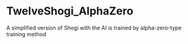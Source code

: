 # TwelveShogi_AlphaZero
A simplified version of Shogi with the AI is trained by alpha-zero-type training method
